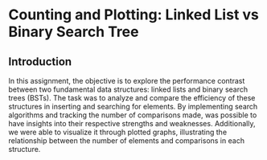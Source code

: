 # Counting and Plotting: Linked List vs Binary Search Tree

## Introduction
<p>In this assignment, the objective is to explore the performance contrast between two fundamental data structures: linked lists and binary search trees (BSTs). The task was to analyze and compare the efficiency of these structures in inserting and searching for elements. By implementing search algorithms and tracking the number of comparisons made, was possible to have insights into their respective strengths and weaknesses. Additionally, we were able to visualize it through plotted graphs, illustrating the relationship between the number of elements and comparisons in each structure. </p>
